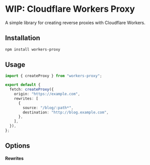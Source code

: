 # WIP: Cloudflare Workers Proxy

A simple library for creating reverse proxies with Cloudflare Workers.

## Installation

```bash
npm install workers-proxy
```

## Usage

```typescript
import { createProxy } from "workers-proxy";

export default {
  fetch: createProxy({
    origin: "https://example.com",
    rewrites: [
      {
        source: "/blog/:path*",
        destination: "http://blog.example.com",
      },
    ],
  }),
};
```

## Options

#### Rewrites
